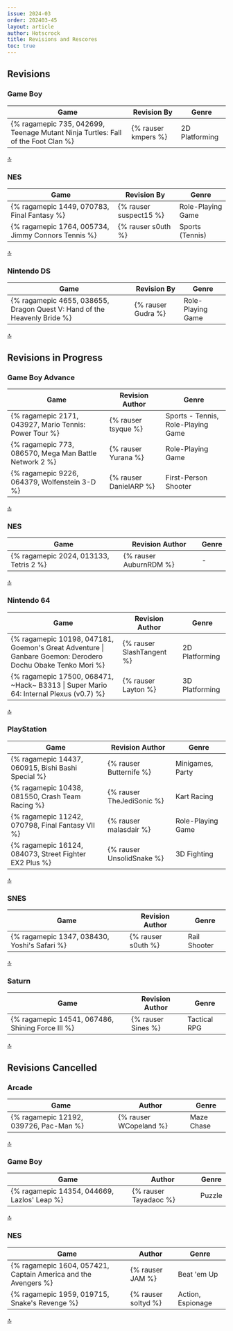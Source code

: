 ```yaml
---
issue: 2024-03
order: 202403-45
layout: article
author: Hotscrock
title: Revisions and Rescores
toc: true
---
```


## Revisions

### Game Boy


| Game                                                                             | Revision By         | Genre          |
| -------------------------------------------------------------------------------- | ------------------- | -------------- |
| {% ragamepic 735, 042699, Teenage Mutant Ninja Turtles: Fall of the Foot Clan %} | {% rauser kmpers %} | 2D Platforming |

<a href="#toc">:top:</a>


### NES


| Game                                               | Revision By            | Genre             |
| -------------------------------------------------- | ---------------------- | ----------------- |
| {% ragamepic 1449, 070783, Final Fantasy %}        | {% rauser suspect15 %} | Role-Playing Game |
| {% ragamepic 1764, 005734, Jimmy Connors Tennis %} | {% rauser s0uth %}     | Sports (Tennis)   |

<a href="#toc">:top:</a>


### Nintendo DS


| Game                                                                     | Revision By        | Genre             |
| ------------------------------------------------------------------------ | ------------------ | ----------------- |
| {% ragamepic 4655, 038655, Dragon Quest V: Hand of the Heavenly Bride %} | {% rauser Gudra %} | Role-Playing Game |

<a href="#toc">:top:</a>



## Revisions in Progress

### Game Boy Advance


| Game                                                   | Revision Author        | Genre                              |
| ------------------------------------------------------ | ---------------------- | ---------------------------------- |
| {% ragamepic 2171, 043927, Mario Tennis: Power Tour %} | {% rauser tsyque %}    | Sports - Tennis, Role-Playing Game |
| {% ragamepic 773, 086570, Mega Man Battle Network 2 %} | {% rauser Yurana %}    | Role-Playing Game                  |
| {% ragamepic 9226, 064379, Wolfenstein 3-D %}          | {% rauser DanielARP %} | First-Person Shooter               |

<a href="#toc">:top:</a>


### NES


| Game                                   | Revision Author        | Genre |
| -------------------------------------- | ---------------------- | ----- |
| {% ragamepic 2024, 013133, Tetris 2 %} | {% rauser AuburnRDM %} | -     |

<a href="#toc">:top:</a>


### Nintendo 64


| Game                                                                                                       | Revision Author           | Genre          |
| ---------------------------------------------------------------------------------------------------------- | ------------------------- | -------------- |
| {% ragamepic 10198, 047181, Goemon's Great Adventure \| Ganbare Goemon: Derodero Dochu Obake Tenko Mori %} | {% rauser SlashTangent %} | 2D Platforming |
| {% ragamepic 17500, 068471, ~Hack~ B3313 \| Super Mario 64: Internal Plexus (v0.7) %}                      | {% rauser Layton %}       | 3D Platforming |

<a href="#toc">:top:</a>


### PlayStation


| Game                                                   | Revision Author           | Genre             |
| ------------------------------------------------------ | ------------------------- | ----------------- |
| {% ragamepic 14437, 060915, Bishi Bashi Special %}     | {% rauser Butternife %}   | Minigames, Party  |
| {% ragamepic 10438, 081550, Crash Team Racing %}       | {% rauser TheJediSonic %} | Kart Racing       |
| {% ragamepic 11242, 070798, Final Fantasy VII %}       | {% rauser malasdair %}    | Role-Playing Game |
| {% ragamepic 16124, 084073, Street Fighter EX2 Plus %} | {% rauser UnsolidSnake %} | 3D Fighting       |

<a href="#toc">:top:</a>


### SNES


| Game                                         | Revision Author    | Genre        |
| -------------------------------------------- | ------------------ | ------------ |
| {% ragamepic 1347, 038430, Yoshi's Safari %} | {% rauser s0uth %} | Rail Shooter |

<a href="#toc">:top:</a>


### Saturn


| Game                                             | Revision Author    | Genre        |
| ------------------------------------------------ | ------------------ | ------------ |
| {% ragamepic 14541, 067486, Shining Force III %} | {% rauser Sines %} | Tactical RPG |

<a href="#toc">:top:</a>

## Revisions Cancelled

### Arcade


| Game                                   | Author                 | Genre      |
| -------------------------------------- | ---------------------- | ---------- |
| {% ragamepic 12192, 039726, Pac-Man %} | {% rauser WCopeland %} | Maze Chase |

<a href="#toc">:top:</a>


### Game Boy


| Game                                        | Author                | Genre  |
| ------------------------------------------- | --------------------- | ------ |
| {% ragamepic 14354, 044669, Lazlos' Leap %} | {% rauser Tayadaoc %} | Puzzle |

<a href="#toc">:top:</a>


### NES


| Game                                                           | Author              | Genre             |
| -------------------------------------------------------------- | ------------------- | ----------------- |
| {% ragamepic 1604, 057421, Captain America and the Avengers %} | {% rauser JAM %}    | Beat 'em Up       |
| {% ragamepic 1959, 019715, Snake's Revenge %}                  | {% rauser soltyd %} | Action, Espionage |

<a href="#toc">:top:</a>

